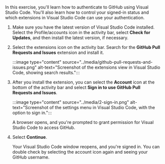 In this exercise, you'll learn how to authenticate to GitHub using Visual Studio Code. You'll also learn how to control your signed-in status and which extensions in Visual Studio Code can use your authentication.

1. Make sure you have the latest version of Visual Studio Code installed. Select the Profile/accounts icon in the activity bar, select **Check for Updates**, and then install the latest version, if necessary.

2. Select the extensions icon on the activity bar. Search for the **GitHub Pull Requests and Issues** extension and install it.

   :::image type="content" source="../media/github-pull-requests-and-issues.png" alt-text="Screenshot of the extensions view in Visual Studio Code, showing search results.":::

3. After you install the extension, you can select the **Account** icon at the bottom of the activity bar and select **Sign in to use GitHub Pull Requests and Issues**.

   :::image type="content" source="../media/2-sign-in.png" alt-text="Screenshot of the settings menu in Visual Studio Code, with the option to sign in.":::

   A browser opens, and you're prompted to grant permission for Visual Studio Code to access GitHub.

4. Select **Continue**.

   Your Visual Studio Code window reopens, and you're signed in. You can double check by selecting the account icon again and seeing your GitHub username.
